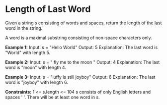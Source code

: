 # Length of Last Word #

Given a string s consisting of words and spaces, return the length of the last word in the string.

A word is a maximal substring consisting of non-space characters only. 

**Example 1:**
Input: s = "Hello World"
Output: 5
Explanation: The last word is "World" with length 5.

**Example 2:**
Input: s = "   fly me   to   the moon  "
Output: 4
Explanation: The last word is "moon" with length 4.

**Example 3:**
Input: s = "luffy is still joyboy"
Output: 6
Explanation: The last word is "joyboy" with length 6.
 

**Constraints:**
1 <= s.length <= 104
s consists of only English letters and spaces ' '.
There will be at least one word in s.
